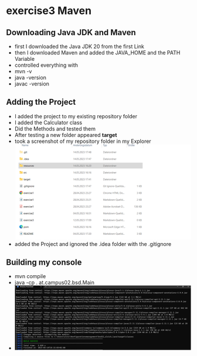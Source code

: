 # exercise3 Maven

## Downloading Java JDK and Maven
- first I downloaded the Java JDK 20 from the first Link
- then I downloaded Maven and added the JAVA_HOME and the PATH Variable
- controlled everything with
- mvn -v
- java -version
- javac -version

## Adding the Project
- I added the project to my existing repository folder
- I added the Calculator class
- Did the Methods and tested them
- After testing a new folder appeared **target**
- took a screenshot of my repository folder in my Explorer
  ![screenshot of my folder](resources\images\ex3_1.png)
- added the Project and ignored the .idea folder with the .gitignore

## Building my console
- mvn compile
- java -cp . at.campus02.bsd.Main
-   ![screenshot successful build](resources\images\ex3_2.png)
